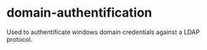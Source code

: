 # domain-authentification
Used to authentificate windows domain credentials against a LDAP protocol.
